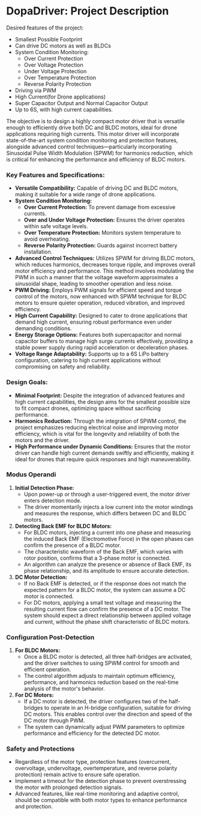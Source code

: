 # DopaDriver: Project Description

Desired features of the project:

- Smallest Possible Footprint
- Can drive DC motors as well as BLDCs
- System Condition Monitoring:
    - Over Current Protection
    - Over Voltage Protection
    - Under Voltage Protection
    - Over Temperature Protection
    - Reverse Polarity Protection
- Driving via PWM
- High Current(for Drone applications)
- Super Capacitor Output and Normal Capacitor Output
- Up to 6S, with high current capabilities.

The objective is to design a highly compact motor driver that is versatile enough to efficiently drive both DC and BLDC motors, ideal for drone applications requiring high currents. This motor driver will incorporate state-of-the-art system condition monitoring and protection features, alongside advanced control techniques—particularly incorporating Sinusoidal Pulse Width Modulation (SPWM) for harmonics reduction, which is critical for enhancing the performance and efficiency of BLDC motors.

### Key Features and Specifications:

- **Versatile Compatibility:** Capable of driving DC and BLDC motors, making it suitable for a wide range of drone applications.
- **System Condition Monitoring:**
    - **Over Current Protection:** To prevent damage from excessive currents.
    - **Over and Under Voltage Protection:** Ensures the driver operates within safe voltage levels.
    - **Over Temperature Protection:** Monitors system temperature to avoid overheating.
    - **Reverse Polarity Protection:** Guards against incorrect battery installation.
- **Advanced Control Techniques:** Utilizes SPWM for driving BLDC motors, which reduces harmonics, decreases torque ripple, and improves overall motor efficiency and performance. This method involves modulating the PWM in such a manner that the voltage waveform approximates a sinusoidal shape, leading to smoother operation and less noise.
- **PWM Driving:** Employs PWM signals for efficient speed and torque control of the motors, now enhanced with SPWM technique for BLDC motors to ensure quieter operation, reduced vibration, and improved efficiency.
- **High Current Capability:** Designed to cater to drone applications that demand high current, ensuring robust performance even under demanding conditions.
- **Energy Storage Options:** Features both supercapacitor and normal capacitor buffers to manage high surge currents effectively, providing a stable power supply during rapid acceleration or deceleration phases.
- **Voltage Range Adaptability:** Supports up to a 6S LiPo battery configuration, catering to high current applications without compromising on safety and reliability.

### Design Goals:

- **Minimal Footprint:** Despite the integration of advanced features and high current capabilities, the design aims for the smallest possible size to fit compact drones, optimizing space without sacrificing performance.
- **Harmonics Reduction:** Through the integration of SPWM control, the project emphasizes reducing electrical noise and improving motor efficiency, which is vital for the longevity and reliability of both the motors and the driver.
- **High Performance under Dynamic Conditions:** Ensures that the motor driver can handle high current demands swiftly and efficiently, making it ideal for drones that require quick responses and high maneuverability.

### Modus Operandi

1. **Initial Detection Phase:**
    - Upon power-up or through a user-triggered event, the motor driver enters detection mode.
    - The driver momentarily injects a low current into the motor windings and measures the response, which differs between DC and BLDC motors.
2. **Detecting Back EMF for BLDC Motors:**
    - For BLDC motors, injecting a current into one phase and measuring the induced Back EMF (Electromotive Force) in the open phases can confirm the presence of a BLDC motor.
    - The characteristic waveform of the Back EMF, which varies with rotor position, confirms that a 3-phase motor is connected.
    - An algorithm can analyze the presence or absence of Back EMF, its phase relationship, and its amplitude to ensure accurate detection.
3. **DC Motor Detection:**
    - If no Back EMF is detected, or if the response does not match the expected pattern for a BLDC motor, the system can assume a DC motor is connected.
    - For DC motors, applying a small test voltage and measuring the resulting current flow can confirm the presence of a DC motor. The system should expect a direct relationship between applied voltage and current, without the phase shift characteristic of BLDC motors.

### Configuration Post-Detection

1. **For BLDC Motors:**
    - Once a BLDC motor is detected, all three half-bridges are activated, and the driver switches to using SPWM control for smooth and efficient operation.
    - The control algorithm adjusts to maintain optimum efficiency, performance, and harmonics reduction based on the real-time analysis of the motor's behavior.
2. **For DC Motors:**
    - If a DC motor is detected, the driver configures two of the half-bridges to operate in an H-bridge configuration, suitable for driving DC motors. This enables control over the direction and speed of the DC motor through PWM.
    - The system can dynamically adjust PWM parameters to optimize performance and efficiency for the detected DC motor.

### Safety and Protections

- Regardless of the motor type, protection features (overcurrent, overvoltage, undervoltage, overtemperature, and reverse polarity protection) remain active to ensure safe operation.
- Implement a timeout for the detection phase to prevent overstressing the motor with prolonged detection signals.
- Advanced features, like real-time monitoring and adaptive control, should be compatible with both motor types to enhance performance and protection.
